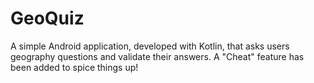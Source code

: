 # GeoQuiz
A simple Android application, developed with Kotlin, that asks users geography questions and validate their answers.
A "Cheat" feature has been added to spice things up!
